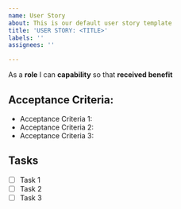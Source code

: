 ```yaml
---
name: User Story
about: This is our default user story template
title: 'USER STORY: <TITLE>'
labels: ''
assignees: ''

---
```


As a **role** I can **capability** so that **received benefit**

## Acceptance Criteria:

 - Acceptance Criteria 1:
 - Acceptance Criteria 2:
 - Acceptance Criteria 3:

## Tasks

- [ ] Task 1
- [ ] Task 2
- [ ] Task 3
